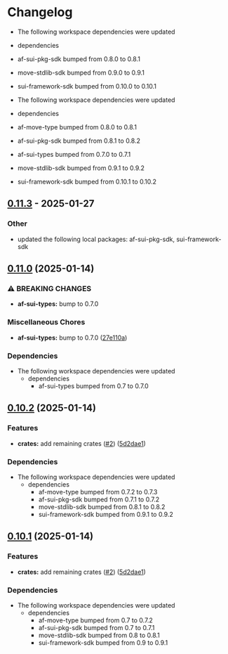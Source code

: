 # Changelog

* The following workspace dependencies were updated
* dependencies
* af-sui-pkg-sdk bumped from 0.8.0 to 0.8.1
* move-stdlib-sdk bumped from 0.9.0 to 0.9.1
* sui-framework-sdk bumped from 0.10.0 to 0.10.1

* The following workspace dependencies were updated
* dependencies
* af-move-type bumped from 0.8.0 to 0.8.1
* af-sui-pkg-sdk bumped from 0.8.1 to 0.8.2
* af-sui-types bumped from 0.7.0 to 0.7.1
* move-stdlib-sdk bumped from 0.9.1 to 0.9.2
* sui-framework-sdk bumped from 0.10.1 to 0.10.2

## [0.11.3](https://github.com/AftermathFinance/aftermath-sdk-rust/compare/af-faucet-v0.11.2...af-faucet-v0.11.3) - 2025-01-27

### Other

- updated the following local packages: af-sui-pkg-sdk, sui-framework-sdk

## [0.11.0](https://github.com/AftermathFinance/aftermath-sdk-rust/compare/af-faucet-v0.10.2...af-faucet-v0.11.0) (2025-01-14)


### ⚠ BREAKING CHANGES

* **af-sui-types:** bump to 0.7.0

### Miscellaneous Chores

* **af-sui-types:** bump to 0.7.0 ([27e110a](https://github.com/AftermathFinance/aftermath-sdk-rust/commit/27e110a9455d4a1b9c4d9c1a9e4e0c85728a1e96))


### Dependencies

* The following workspace dependencies were updated
  * dependencies
    * af-sui-types bumped from 0.7 to 0.7.0

## [0.10.2](https://github.com/AftermathFinance/aftermath-sdk-rust/compare/af-faucet-v0.10.1...af-faucet-v0.10.2) (2025-01-14)


### Features

* **crates:** add remaining crates ([#2](https://github.com/AftermathFinance/aftermath-sdk-rust/issues/2)) ([5d2dae1](https://github.com/AftermathFinance/aftermath-sdk-rust/commit/5d2dae1392de8ed6a5af63a0e559bd3416112b35))


### Dependencies

* The following workspace dependencies were updated
  * dependencies
    * af-move-type bumped from 0.7.2 to 0.7.3
    * af-sui-pkg-sdk bumped from 0.7.1 to 0.7.2
    * move-stdlib-sdk bumped from 0.8.1 to 0.8.2
    * sui-framework-sdk bumped from 0.9.1 to 0.9.2

## [0.10.1](https://github.com/AftermathFinance/aftermath-sdk-rust/compare/af-faucet-v0.10.0...af-faucet-v0.10.1) (2025-01-14)


### Features

* **crates:** add remaining crates ([#2](https://github.com/AftermathFinance/aftermath-sdk-rust/issues/2)) ([5d2dae1](https://github.com/AftermathFinance/aftermath-sdk-rust/commit/5d2dae1392de8ed6a5af63a0e559bd3416112b35))


### Dependencies

* The following workspace dependencies were updated
  * dependencies
    * af-move-type bumped from 0.7 to 0.7.2
    * af-sui-pkg-sdk bumped from 0.7 to 0.7.1
    * move-stdlib-sdk bumped from 0.8 to 0.8.1
    * sui-framework-sdk bumped from 0.9 to 0.9.1
